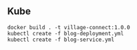 ## Kube
    docker build . -t village-connect:1.0.0
    kubectl create -f blog-deployment.yml
    kubectl create -f blog-service.yml